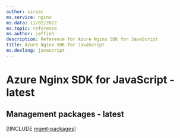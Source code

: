 ```yaml
---
author: xirzec
ms.service: nginx
ms.data: 11/02/2022
ms.topic: reference
ms.author: jeffish
description: Reference for Azure Nginx SDK for JavaScript
title: Azure Nginx SDK for JavaScript
ms.devlang: javascript
---
```

# Azure Nginx SDK for JavaScript - latest

## Management packages - latest
[!INCLUDE [mgmt-packages](nginx-mgmt-index.md)]